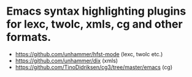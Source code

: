 # Emacs syntax highlighting plugins for lexc, twolc, xmls, cg and other formats.

* https://github.com/unhammer/hfst-mode (lexc, twolc etc.)
* https://github.com/unhammer/dix (xmls)
* https://github.com/TinoDidriksen/cg3/tree/master/emacs (cg)

